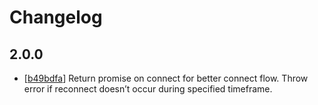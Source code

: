 # Changelog

## 2.0.0

* [[b49bdfa](../../commit/b49bdfa)] Return promise on connect for better connect flow. Throw error if reconnect doesn’t occur during specified timeframe.

